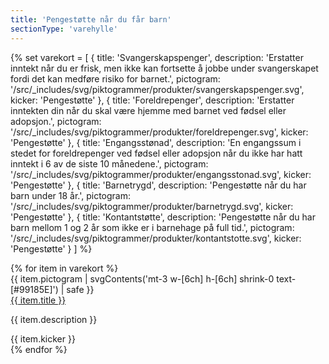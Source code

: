 ```yaml
---
title: 'Pengestøtte når du får barn'
sectionType: 'varehylle'
---
```


{% set varekort = [
  {
    title: 'Svangerskapspenger',
    description: 'Erstatter inntekt når du er frisk, men ikke kan fortsette å jobbe under svangerskapet fordi det kan medføre risiko for barnet.',
    pictogram: '/src/_includes/svg/piktogrammer/produkter/svangerskapspenger.svg',
    kicker: 'Pengestøtte'
  },
  {
    title: 'Foreldrepenger',
    description: 'Erstatter inntekten din når du skal være hjemme med barnet ved fødsel eller adopsjon.',
    pictogram: '/src/_includes/svg/piktogrammer/produkter/foreldrepenger.svg',
    kicker: 'Pengestøtte'
  },
  {
    title: 'Engangsstønad',
    description: 'En engangssum i stedet for foreldrepenger ved fødsel eller adopsjon når du ikke har hatt inntekt i 6 av de siste 10 månedene.',
    pictogram: '/src/_includes/svg/piktogrammer/produkter/engangsstonad.svg',
    kicker: 'Pengestøtte'
  },
  {
    title: 'Barnetrygd',
    description: 'Pengestøtte når du har barn under 18 år.',
    pictogram: '/src/_includes/svg/piktogrammer/produkter/barnetrygd.svg',
    kicker: 'Pengestøtte'
  },
  {
    title: 'Kontantstøtte',
    description: 'Pengestøtte når du har barn mellom 1 og 2 år som ikke er i barnehage på full tid.',
    pictogram: '/src/_includes/svg/piktogrammer/produkter/kontantstotte.svg',
    kicker: 'Pengestøtte'
  }
] %}

<div class="grid gap-px my-4 text-left sm:grid-cols-2 overflow-clip" style="--pictogram: #F5D3E2;">
  {% for item in varekort %}
  <div class="grid gap-3 py-6 sm:odd:pr-6 sm:even:pl-6 xs:flex xs:gap-6 xs:items-start ring-1 ring-slate-300">
    {{ item.pictogram | svgContents('mt-3 w-[6ch] h-[6ch] shrink-0 text-[#99185E]') | safe }}
    <div>
      <a href="#" class="text-lg font-semibold">{{ item.title }}</a>
      <p>{{ item.description }}</p>
      <div class="pt-4 mt-auto tracking-widest small-caps">{{ item.kicker }}</div>
    </div>
  </div>
  {% endfor %}
</div>